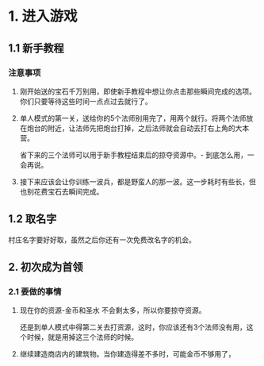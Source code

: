 # 1. 进入游戏

## 1.1 新手教程

### 注意事项

1. 刚开始送的宝石千万别用，即使新手教程中想让你点击那些瞬间完成的选项。你们只要等待这些时间一点点过去就行了。
   

2. 单人模式的第一关，送给你的5个法师别用完了，用两个就行。将两个法师放在炮台的附近，让法师先把炮台打掉，之后法师就会自动去打右上角的大本营。

   省下来的三个法师可以用于新手教程结束后的掠夺资源中。- 到底怎么用，一会再说。

3. 接下来应该会让你训练一波兵，都是野蛮人的那一波。这一步耗时有些长，但也别花费宝石去瞬间完成。

## 1.2 取名字

村庄名字要好好取，虽然之后你还有一次免费改名字的机会。

## 2. 初次成为首领

### 2.1 要做的事情

1. 现在你的资源-金币和圣水 不会剩太多，所以你要掠夺资源。

   还是到单人模式中得第二关去打资源，这时，你应该还有3个法师没有用，这个时候，就是用掉这三个法师的时候。

2. 继续建造商店内的建筑物。当你建造得差不多时，可能金币不够用了，